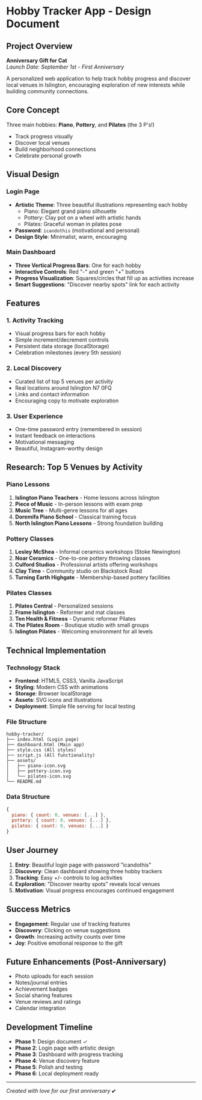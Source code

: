 # Hobby Tracker App - Design Document

## Project Overview

**Anniversary Gift for Cat**  
*Launch Date: September 1st - First Anniversary*

A personalized web application to help track hobby progress and discover local venues in Islington, encouraging exploration of new interests while building community connections.

## Core Concept

Three main hobbies: **Piano**, **Pottery**, and **Pilates** (the 3 P's!)
- Track progress visually
- Discover local venues
- Build neighborhood connections
- Celebrate personal growth

## Visual Design

### Login Page
- **Artistic Theme**: Three beautiful illustrations representing each hobby
  - Piano: Elegant grand piano silhouette
  - Pottery: Clay pot on a wheel with artistic hands
  - Pilates: Graceful woman in pilates pose
- **Password**: `icandothis` (motivational and personal)
- **Design Style**: Minimalist, warm, encouraging

### Main Dashboard
- **Three Vertical Progress Bars**: One for each hobby
- **Interactive Controls**: Red "-" and green "+" buttons
- **Progress Visualization**: Squares/circles that fill up as activities increase
- **Smart Suggestions**: "Discover nearby spots" link for each activity

## Features

### 1. Activity Tracking
- Visual progress bars for each hobby
- Simple increment/decrement controls
- Persistent data storage (localStorage)
- Celebration milestones (every 5th session)

### 2. Local Discovery
- Curated list of top 5 venues per activity
- Real locations around Islington N7 0FQ
- Links and contact information
- Encouraging copy to motivate exploration

### 3. User Experience
- One-time password entry (remembered in session)
- Instant feedback on interactions
- Motivational messaging
- Beautiful, Instagram-worthy design

## Research: Top 5 Venues by Activity

### Piano Lessons
1. **Islington Piano Teachers** - Home lessons across Islington
2. **Piece of Music** - In-person lessons with exam prep
3. **Music Tree** - Multi-genre lessons for all ages
4. **Doremifa Piano School** - Classical training focus
5. **North Islington Piano Lessons** - Strong foundation building

### Pottery Classes
1. **Lesley McShea** - Informal ceramics workshops (Stoke Newington)
2. **Noar Ceramics** - One-to-one pottery throwing classes
3. **Culford Studios** - Professional artists offering workshops
4. **Clay Time** - Community studio on Blackstock Road
5. **Turning Earth Highgate** - Membership-based pottery facilities

### Pilates Classes
1. **Pilates Central** - Personalized sessions
2. **Frame Islington** - Reformer and mat classes
3. **Ten Health & Fitness** - Dynamic reformer Pilates
4. **The Pilates Room** - Boutique studio with small groups
5. **Islington Pilates** - Welcoming environment for all levels

## Technical Implementation

### Technology Stack
- **Frontend**: HTML5, CSS3, Vanilla JavaScript
- **Styling**: Modern CSS with animations
- **Storage**: Browser localStorage
- **Assets**: SVG icons and illustrations
- **Deployment**: Simple file serving for local testing

### File Structure
```
hobby-tracker/
├── index.html (Login page)
├── dashboard.html (Main app)
├── style.css (All styles)
├── script.js (All functionality)
├── assets/
│   ├── piano-icon.svg
│   ├── pottery-icon.svg
│   └── pilates-icon.svg
└── README.md
```

### Data Structure
```javascript
{
  piano: { count: 0, venues: [...] },
  pottery: { count: 0, venues: [...] },
  pilates: { count: 0, venues: [...] }
}
```

## User Journey

1. **Entry**: Beautiful login page with password "icandothis"
2. **Discovery**: Clean dashboard showing three hobby trackers
3. **Tracking**: Easy +/- controls to log activities
4. **Exploration**: "Discover nearby spots" reveals local venues
5. **Motivation**: Visual progress encourages continued engagement

## Success Metrics

- **Engagement**: Regular use of tracking features
- **Discovery**: Clicking on venue suggestions
- **Growth**: Increasing activity counts over time
- **Joy**: Positive emotional response to the gift

## Future Enhancements (Post-Anniversary)

- Photo uploads for each session
- Notes/journal entries
- Achievement badges
- Social sharing features
- Venue reviews and ratings
- Calendar integration

## Development Timeline

- **Phase 1**: Design document ✓
- **Phase 2**: Login page with artistic design
- **Phase 3**: Dashboard with progress tracking
- **Phase 4**: Venue discovery feature
- **Phase 5**: Polish and testing
- **Phase 6**: Local deployment ready

---

*Created with love for our first anniversary 💕*
